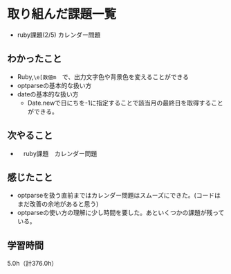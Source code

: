 # 取り組んだ課題一覧
- ruby課題(2/5) カレンダー問題

## わかったこと
- Ruby,`\e[数値m`　で、出力文字色や背景色を変えることができる
- optparseの基本的な扱い方
- dateの基本的な扱い方
  - Date.newで日にちを-1に指定することで該当月の最終日を取得することができる。
  
## 次やること
- 　ruby課題　カレンダー問題

## 感じたこと
- optparseを扱う直前まではカレンダー問題はスムーズにできた。(コードはまだ改善の余地があると思う)
- optparseの使い方の理解に少し時間を要した。あといくつかの課題が残っている。
  
## 学習時間　
5.0h（計376.0h）
